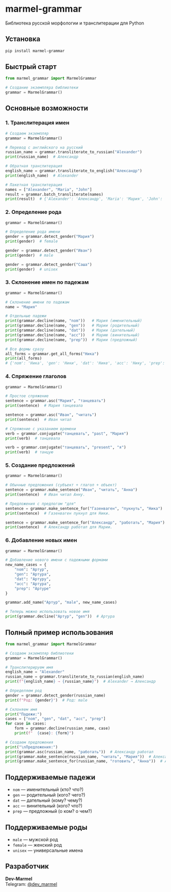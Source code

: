 
# marmel-grammar

Библиотека русской морфологии и транслитерации для Python

## Установка

```bash
pip install marmel-grammar
```

## Быстрый старт

```python
from marmel_grammar import MarmelGrammar

# Создание экземпляра библиотеки
grammar = MarmelGrammar()
```

## Основные возможности

### 1. Транслитерация имен

```python
# Создаем экземпляр
grammar = MarmelGrammar()

# Перевод с английского на русский
russian_name = grammar.transliterate_to_russian("Alexander")
print(russian_name)  # Александр

# Обратная транслитерация
english_name = grammar.transliterate_to_english("Александр")
print(english_name)  # Alexander

# Пакетная транслитерация
names = ["Alexander", "Maria", "John"]
result = grammar.batch_transliterate(names)
print(result)  # {'Alexander': 'Александр', 'Maria': 'Мария', 'John': 'Джон'}
```

### 2. Определение рода

```python
grammar = MarmelGrammar()

# Определение рода имени
gender = grammar.detect_gender("Мария")
print(gender)  # female

gender = grammar.detect_gender("Иван")
print(gender)  # male

gender = grammar.detect_gender("Саша")
print(gender)  # unisex
```

### 3. Склонение имен по падежам

```python
grammar = MarmelGrammar()

# Склонение имени по падежам
name = "Мария"

# Отдельные падежи
print(grammar.decline(name, "nom"))   # Мария (именительный)
print(grammar.decline(name, "gen"))   # Марии (родительный)
print(grammar.decline(name, "dat"))   # Марии (дательный)
print(grammar.decline(name, "acc"))   # Марию (винительный)
print(grammar.decline(name, "prep"))  # Марии (предложный)

# Все формы сразу
all_forms = grammar.get_all_forms("Ника")
print(all_forms)
# {'nom': 'Ника', 'gen': 'Ники', 'dat': 'Нике', 'acc': 'Нику', 'prep': 'Нике'}
```

### 4. Спряжение глаголов

```python
grammar = MarmelGrammar()

# Простое спряжение
sentence = grammar.asc("Мария", "танцевать")
print(sentence)  # Мария танцевала

sentence = grammar.asc("Иван", "читать")
print(sentence)  # Иван читал

# Спряжение с указанием времени
verb = grammar.conjugate("танцевать", "past", "Мария")
print(verb)  # танцевала

verb = grammar.conjugate("танцевать", "present", "я")
print(verb)  # танцую
```

### 5. Создание предложений

```python
grammar = MarmelGrammar()

# Обычные предложения (субъект + глагол + объект)
sentence = grammar.make_sentence("Иван", "читать", "Анна")
print(sentence)  # Иван читал Анну.

# Предложения с предлогом "для"
sentence = grammar.make_sentence_for("Газенваген", "пукнуть", "Ника")
print(sentence)  # Газенваген пукнул для Ники.

sentence = grammar.make_sentence_for("Александр", "работать", "Мария")
print(sentence)  # Александр работал для Марии.
```

### 6. Добавление новых имен

```python
grammar = MarmelGrammar()

# Добавление нового имени с падежными формами
new_name_cases = {
    "nom": "Артур",
    "gen": "Артура", 
    "dat": "Артуру",
    "acc": "Артура",
    "prep": "Артуре"
}

grammar.add_name("Артур", "male", new_name_cases)

# Теперь можно использовать новое имя
print(grammar.decline("Артур", "gen"))  # Артура
```

## Полный пример использования

```python
from marmel_grammar import MarmelGrammar

# Создаем экземпляр библиотеки
grammar = MarmelGrammar()

# Транслитерируем имя
english_name = "Alexander"
russian_name = grammar.transliterate_to_russian(english_name)
print(f"{english_name} → {russian_name}")  # Alexander → Александр

# Определяем род
gender = grammar.detect_gender(russian_name)
print(f"Род: {gender}")  # Род: male

# Склоняем имя
print("Падежи:")
cases = ["nom", "gen", "dat", "acc", "prep"]
for case in cases:
    form = grammar.decline(russian_name, case)
    print(f"  {case}: {form}")

# Создаем предложения
print("\nПредложения:")
print(grammar.asc(russian_name, "работать"))  # Александр работал
print(grammar.make_sentence(russian_name, "читать", "Мария"))  # Александр читал Марию.
print(grammar.make_sentence_for(russian_name, "готовить", "Анна"))  # Александр готовил для Анны.
```

## Поддерживаемые падежи

- `nom` — именительный (кто? что?)
- `gen` — родительный (кого? чего?)
- `dat` — дательный (кому? чему?)
- `acc` — винительный (кого? что?)
- `prep` — предложный (о ком? о чем?)

## Поддерживаемые роды

- `male` — мужской род
- `female` — женский род
- `unisex` — универсальные имена

## Разработчик

**Dev-Marmel**  
Telegram: [@dev_marmel](https://t.me/dev_marmel)
